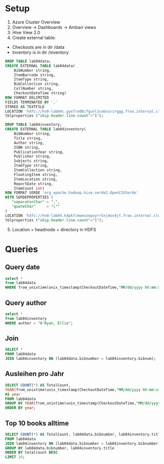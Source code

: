 # Setup

1. Azure Cluster Overview
2. Overview -> Dashboards -> Ambari views
3. Hive View 2.0
4. Create external table:

* Checkouts are in dir /data
* Inventory is in dir /inventory

```sql
DROP TABLE lab04data;
CREATE EXTERNAL TABLE lab04data(
    BibNumber string,
    ItemBarcode string,
    ItemType string,
    BibCollection string,
    CallNumber string,
    CheckoutDateTime string)
ROW FORMAT DELIMITED
FIELDS TERMINATED BY ','
STORED AS TEXTFILE
LOCATION 'hdfs://hn0-lab04c.gyefre0bcfgunl1cebsurirggg.frax.internal.cloudapp.net/data/'
tblproperties ("skip.header.line.count"="1");
```

```sql
DROP TABLE lab04inventory;
CREATE EXTERNAL TABLE lab04inventory(
    BibNumber string,
    Title string,
    Author string,
    ISBN string,
    PublicationYear string,
    Publisher string,
    Subjects string,
    ItemType string,
    ItemCollection string,
    FloatingItem string,
    ItemLocation string,
    ReportDate string,
    ItemCount int)
ROW FORMAT SERDE 'org.apache.hadoop.hive.serde2.OpenCSVSerde'
WITH SERDEPROPERTIES (
   "separatorChar" = ",",
   "quoteChar"     = "\""
) 
LOCATION 'hdfs://hn0-lab04.k4pktlmweozepoyrr5xj4ov4jf.frax.internal.cloudapp.net/inventory/'
tblproperties ("skip.header.line.count"="1");
```

5. Location = headnode + directory in HDFS

# Queries

## Query date
```sql
select *
from lab04data
WHERE from_unixtime(unix_timestamp(CheckoutDateTime,"MM/dd/yyyy hh:mm:ss aaa"), "MM/dd/yyyy hh:mm:ss aaa") = "11/21/2006 05:44:00 PM";
```

## Query author
```sql
select * 
from lab04inventory
WHERE author = "O'Ryan, Ellie";
```

## Join
```sql
SELECT *
FROM lab04data
JOIN lab04inventory ON (lab04data.bibnumber = lab04inventory.bibnum);
```

## Ausleihen pro Jahr   
```sql
SELECT COUNT(*) AS TotalCount,
YEAR(from_unixtime(unix_timestamp(CheckoutDateTime,"MM/dd/yyyy hh:mm:ss aaa")))
AS year
FROM lab04data
GROUP BY YEAR(from_unixtime(unix_timestamp(CheckoutDateTime,"MM/dd/yyyy hh:mm:ss aaa")))
ORDER BY year;
```

## Top 10 books alltime
```sql
SELECT COUNT(*) AS TotalCount, lab04data.bibnumber, lab04inventory.title
FROM lab04data
JOIN lab04inventory ON (lab04data.bibnumber = lab04inventory.bibnumber)
GROUP BY lab04data.bibnumber, lab04inventory.title
ORDER BY totalcount DESC
LIMIT 10;
```
